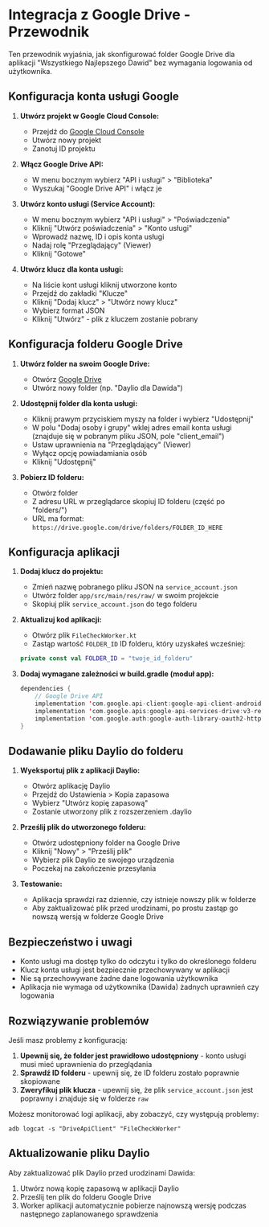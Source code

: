 # Integracja z Google Drive - Przewodnik

Ten przewodnik wyjaśnia, jak skonfigurować folder Google Drive dla aplikacji "Wszystkiego Najlepszego
Dawid" bez wymagania logowania od użytkownika.

## Konfiguracja konta usługi Google

1. **Utwórz projekt w Google Cloud Console:**
    - Przejdź do [Google Cloud Console](https://console.cloud.google.com/)
    - Utwórz nowy projekt
    - Zanotuj ID projektu

2. **Włącz Google Drive API:**
    - W menu bocznym wybierz "API i usługi" > "Biblioteka"
    - Wyszukaj "Google Drive API" i włącz je

3. **Utwórz konto usługi (Service Account):**
    - W menu bocznym wybierz "API i usługi" > "Poświadczenia"
    - Kliknij "Utwórz poświadczenia" > "Konto usługi"
    - Wprowadź nazwę, ID i opis konta usługi
    - Nadaj rolę "Przeglądający" (Viewer)
    - Kliknij "Gotowe"

4. **Utwórz klucz dla konta usługi:**
    - Na liście kont usługi kliknij utworzone konto
    - Przejdź do zakładki "Klucze"
    - Kliknij "Dodaj klucz" > "Utwórz nowy klucz"
    - Wybierz format JSON
    - Kliknij "Utwórz" - plik z kluczem zostanie pobrany

## Konfiguracja folderu Google Drive

1. **Utwórz folder na swoim Google Drive:**
    - Otwórz [Google Drive](https://drive.google.com/)
    - Utwórz nowy folder (np. "Daylio dla Dawida")

2. **Udostępnij folder dla konta usługi:**
    - Kliknij prawym przyciskiem myszy na folder i wybierz "Udostępnij"
    - W polu "Dodaj osoby i grupy" wklej adres email konta usługi (znajduje się w pobranym pliku
      JSON, pole "client_email")
    - Ustaw uprawnienia na "Przeglądający" (Viewer)
    - Wyłącz opcję powiadamiania osób
    - Kliknij "Udostępnij"

3. **Pobierz ID folderu:**
    - Otwórz folder
    - Z adresu URL w przeglądarce skopiuj ID folderu (część po "folders/")
    - URL ma format: `https://drive.google.com/drive/folders/FOLDER_ID_HERE`

## Konfiguracja aplikacji

1. **Dodaj klucz do projektu:**
    - Zmień nazwę pobranego pliku JSON na `service_account.json`
    - Utwórz folder `app/src/main/res/raw/` w swoim projekcie
    - Skopiuj plik `service_account.json` do tego folderu

2. **Aktualizuj kod aplikacji:**
    - Otwórz plik `FileCheckWorker.kt`
    - Zastąp wartość `FOLDER_ID` ID folderu, który uzyskałeś wcześniej:
   ```kotlin
   private const val FOLDER_ID = "twoje_id_folderu"
   ```

3. **Dodaj wymagane zależności w build.gradle (moduł app):**
   ```kotlin
   dependencies {
       // Google Drive API
       implementation 'com.google.api-client:google-api-client-android:1.33.0'
       implementation 'com.google.apis:google-api-services-drive:v3-rev20220815-1.32.1'
       implementation 'com.google.auth:google-auth-library-oauth2-http:1.6.0'
   }
   ```

## Dodawanie pliku Daylio do folderu

1. **Wyeksportuj plik z aplikacji Daylio:**
    - Otwórz aplikację Daylio
    - Przejdź do Ustawienia > Kopia zapasowa
    - Wybierz "Utwórz kopię zapasową"
    - Zostanie utworzony plik z rozszerzeniem .daylio

2. **Prześlij plik do utworzonego folderu:**
    - Otwórz udostępniony folder na Google Drive
    - Kliknij "Nowy" > "Prześlij plik"
    - Wybierz plik Daylio ze swojego urządzenia
    - Poczekaj na zakończenie przesyłania

3. **Testowanie:**
    - Aplikacja sprawdzi raz dziennie, czy istnieje nowszy plik w folderze
    - Aby zaktualizować plik przed urodzinami, po prostu zastąp go nowszą wersją w folderze Google
      Drive

## Bezpieczeństwo i uwagi

- Konto usługi ma dostęp tylko do odczytu i tylko do określonego folderu
- Klucz konta usługi jest bezpiecznie przechowywany w aplikacji
- Nie są przechowywane żadne dane logowania użytkownika
- Aplikacja nie wymaga od użytkownika (Dawida) żadnych uprawnień czy logowania

## Rozwiązywanie problemów

Jeśli masz problemy z konfiguracją:

1. **Upewnij się, że folder jest prawidłowo udostępniony** - konto usługi musi mieć uprawnienia do
   przeglądania
2. **Sprawdź ID folderu** - upewnij się, że ID folderu zostało poprawnie skopiowane
3. **Zweryfikuj plik klucza** - upewnij się, że plik `service_account.json` jest poprawny i znajduje
   się w folderze `raw`

Możesz monitorować logi aplikacji, aby zobaczyć, czy występują problemy:

```
adb logcat -s "DriveApiClient" "FileCheckWorker"
```

## Aktualizowanie pliku Daylio

Aby zaktualizować plik Daylio przed urodzinami Dawida:

1. Utwórz nową kopię zapasową w aplikacji Daylio
2. Prześlij ten plik do folderu Google Drive
3. Worker aplikacji automatycznie pobierze najnowszą wersję podczas następnego zaplanowanego
   sprawdzenia